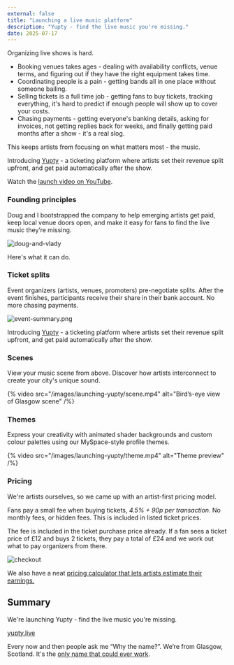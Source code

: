 ```yaml
---
external: false
title: "Launching a live music platform"
description: "Yupty - find the live music you're missing."
date: 2025-07-17
---
```


Organizing live shows is hard.

- Booking venues takes ages - dealing with availability conflicts, venue terms, and figuring out if they have the right equipment takes time.
- Coordinating people is a pain - getting bands all in one place without someone bailing.
- Selling tickets is a full time job - getting fans to buy tickets, tracking everything, it's hard to predict if enough people will show up to cover your costs.
- Chasing payments - getting everyone's banking details, asking for invoices, not getting replies back for weeks, and finally getting paid months after a show - it's a real slog.

This keeps artists from focusing on what matters most - the music.

Introducing [Yupty](https://yupty.live) - a ticketing platform where artists set their revenue split upfront, and get paid automatically after the show.

Watch the [launch video on YouTube](https://youtube.com/watch?v=UYos8-cuVWU).

### Founding principles

Doug and I bootstrapped the company to help emerging artists get paid, keep local venue doors open, and make it easy for fans to find the live music they’re missing.

![doug-and-vlady](/images/launching-yupty/doug-and-vlady.jpg)

Here's what it can do.

### Ticket splits

Event organizers (artists, venues, promoters) pre-negotiate splits. After the event finishes, participants receive their share in their bank account. No more chasing payments.

![event-summary.png](/images/launching-yupty/event-summary.png)

Introducing [Yupty](https://yupty.live) - a ticketing platform where artists set their revenue split upfront, and get paid automatically after the show.

### Scenes

View your music scene from above. Discover how artists interconnect to create your city's unique sound.

{% video src="/images/launching-yupty/scene.mp4" alt="Bird’s-eye view of Glasgow scene" /%}

### Themes

Express your creativity with animated shader backgrounds and custom colour palettes using our MySpace-style profile themes.

{% video src="/images/launching-yupty/theme.mp4" alt="Theme preview" /%}

### Pricing

We're artists ourselves, so we came up with an artist-first pricing model.

Fans pay a small fee when buying tickets, _4.5% + 90p per transaction_. No monthly fees, or hidden fees. This is included in listed ticket prices.

The fee is included in the ticket purchase price already. If a fan sees a ticket price of £12 and buys 2 tickets, they pay a total of £24 and we work out what to pay organizers from there.

![checkout](/images/launching-yupty/checkout.webp)

We also have a neat [pricing calculator that lets artists estimate their earnings.](https://preview.yupty.live/pricing/estimate?name-0=%22Ghostdial%22&split-0=40&name-1=%22Static+Bloom%22&split-1=30&name-2=%22August+house%22&split-2=5&name-3=%22Cinder+Presents%22&split-3=25&)

## Summary

We're launching Yupty - find the live music you're missing.

[yupty.live](https://yupty.live)

Every now and then people ask me “Why the name?”. We’re from Glasgow, Scotland. It's the [only name that could ever work](https://www.urbandictionary.com/define.php?term=yuptae).
